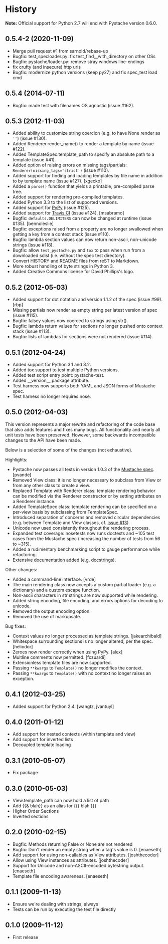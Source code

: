 History
=======

**Note:** Official support for Python 2.7 will end with Pystache version 0.6.0.

0.5.4-2 (2020-11-09)
--------------------

-   Merge pull request #1 from sarnold/rebase-up
-   Bugfix: test_specloader.py: fix test_find__with_directory on other OSs
-   Bugfix: pystache/loader.py: remove stray windows line-endings
-   fix crufty (and insecure) http urls
-   Bugfix: modernize python versions (keep py27) and fix spec_test load cmd

0.5.4 (2014-07-11)
------------------

-   Bugfix: made test with filenames OS agnostic (issue \#162).

0.5.3 (2012-11-03)
------------------

-   Added ability to customize string coercion (e.g. to have None render as
    `''`) (issue \#130).
-   Added Renderer.render_name() to render a template by name (issue \#122).
-   Added TemplateSpec.template_path to specify an absolute path to a
    template (issue \#41).
-   Added option of raising errors on missing tags/partials:
    `Renderer(missing_tags='strict')` (issue \#110).
-   Added support for finding and loading templates by file name in
    addition to by template name (issue \#127). [xgecko]
-   Added a `parse()` function that yields a printable, pre-compiled
    parse tree.
-   Added support for rendering pre-compiled templates.
-   Added Python 3.3 to the list of supported versions.
-   Added support for [PyPy](http://pypy.org/) (issue \#125).
-   Added support for [Travis CI](http://travis-ci.org) (issue \#124).
    [msabramo]
-   Bugfix: `defaults.DELIMITERS` can now be changed at runtime (issue \#135).
    [bennoleslie]
-   Bugfix: exceptions raised from a property are no longer swallowed
    when getting a key from a context stack (issue \#110).
-   Bugfix: lambda section values can now return non-ascii, non-unicode
    strings (issue \#118).
-   Bugfix: allow `test_pystache.py` and `tox` to pass when run from a
    downloaded sdist (i.e. without the spec test directory).
-   Convert HISTORY and README files from reST to Markdown.
-   More robust handling of byte strings in Python 3.
-   Added Creative Commons license for David Phillips's logo.

0.5.2 (2012-05-03)
------------------

-   Added support for dot notation and version 1.1.2 of the spec (issue
    \#99). [rbp]
-   Missing partials now render as empty string per latest version of
    spec (issue \#115).
-   Bugfix: falsey values now coerced to strings using str().
-   Bugfix: lambda return values for sections no longer pushed onto
    context stack (issue \#113).
-   Bugfix: lists of lambdas for sections were not rendered (issue
    \#114).

0.5.1 (2012-04-24)
------------------

-   Added support for Python 3.1 and 3.2.
-   Added tox support to test multiple Python versions.
-   Added test script entry point: pystache-test.
-   Added \_\_version\_\_ package attribute.
-   Test harness now supports both YAML and JSON forms of Mustache spec.
-   Test harness no longer requires nose.

0.5.0 (2012-04-03)
------------------

This version represents a major rewrite and refactoring of the code base
that also adds features and fixes many bugs. All functionality and
nearly all unit tests have been preserved. However, some backwards
incompatible changes to the API have been made.

Below is a selection of some of the changes (not exhaustive).

Highlights:

-   Pystache now passes all tests in version 1.0.3 of the [Mustache
    spec](https://github.com/mustache/spec). [pvande]
-   Removed View class: it is no longer necessary to subclass from View
    or from any other class to create a view.
-   Replaced Template with Renderer class: template rendering behavior
    can be modified via the Renderer constructor or by setting
    attributes on a Renderer instance.
-   Added TemplateSpec class: template rendering can be specified on a
    per-view basis by subclassing from TemplateSpec.
-   Introduced separation of concerns and removed circular dependencies
    (e.g. between Template and View classes, cf. [issue
    \#13](https://github.com/defunkt/pystache/issues/13)).
-   Unicode now used consistently throughout the rendering process.
-   Expanded test coverage: nosetests now runs doctests and \~105 test
    cases from the Mustache spec (increasing the number of tests from 56
    to \~315).
-   Added a rudimentary benchmarking script to gauge performance while
    refactoring.
-   Extensive documentation added (e.g. docstrings).

Other changes:

-   Added a command-line interface. [vrde]
-   The main rendering class now accepts a custom partial loader (e.g. a
    dictionary) and a custom escape function.
-   Non-ascii characters in str strings are now supported while
    rendering.
-   Added string encoding, file encoding, and errors options for
    decoding to unicode.
-   Removed the output encoding option.
-   Removed the use of markupsafe.

Bug fixes:

-   Context values no longer processed as template strings.
    [jakearchibald]
-   Whitespace surrounding sections is no longer altered, per the spec.
    [heliodor]
-   Zeroes now render correctly when using PyPy. [alex]
-   Multline comments now permitted. [fczuardi]
-   Extensionless template files are now supported.
-   Passing `**kwargs` to `Template()` no longer modifies the context.
-   Passing `**kwargs` to `Template()` with no context no longer raises
    an exception.

0.4.1 (2012-03-25)
------------------

-   Added support for Python 2.4. [wangtz, jvantuyl]

0.4.0 (2011-01-12)
------------------

-   Add support for nested contexts (within template and view)
-   Add support for inverted lists
-   Decoupled template loading

0.3.1 (2010-05-07)
------------------

-   Fix package

0.3.0 (2010-05-03)
------------------

-   View.template\_path can now hold a list of path
-   Add {{& blah}} as an alias for {{{ blah }}}
-   Higher Order Sections
-   Inverted sections

0.2.0 (2010-02-15)
------------------

-   Bugfix: Methods returning False or None are not rendered
-   Bugfix: Don't render an empty string when a tag's value is 0.
    [enaeseth]
-   Add support for using non-callables as View attributes.
    [joshthecoder]
-   Allow using View instances as attributes. [joshthecoder]
-   Support for Unicode and non-ASCII-encoded bytestring output.
    [enaeseth]
-   Template file encoding awareness. [enaeseth]

0.1.1 (2009-11-13)
------------------

-   Ensure we're dealing with strings, always
-   Tests can be run by executing the test file directly

0.1.0 (2009-11-12)
------------------

-   First release
